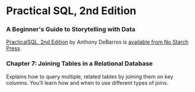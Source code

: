 # Practical SQL, 2nd Edition
### A Beginner's Guide to Storytelling with Data

[PracticalSQL, 2nd Edition](https://nostarch.com/practical-sql-2nd-edition/) by Anthony DeBarros is [available from No Starch Press](https://nostarch.com/practical-sql-2nd-edition/).

### Chapter 7: Joining Tables in a Relational Database

Explains how to query multiple, related tables by joining them on key columns. You’ll learn how and when to use different types of joins.


